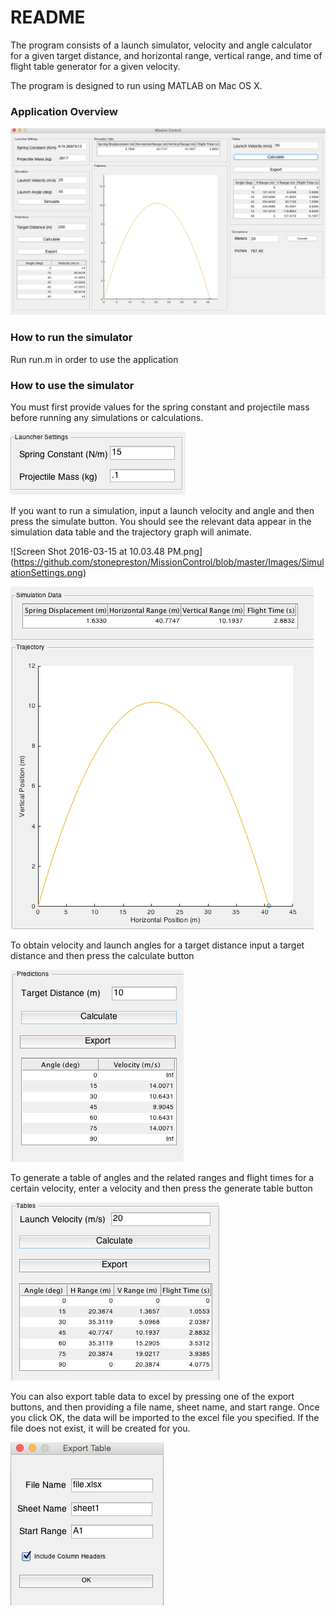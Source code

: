 # README #

The program consists of a launch simulator, velocity and angle calculator for a given target distance, and horizontal range, vertical range, and time of flight table generator for a given velocity. 

The program is designed to run using MATLAB on Mac OS X.

### Application Overview ###

![Screen Shot 2016-03-20 at 12.52.01 PM.png](https://github.com/stonepreston/MissionControl/blob/master/Images/Overview.png)



### How to run the simulator ###

Run run.m in order to use the application

### How to use the simulator ###

You must first provide values for the spring constant and projectile mass before running any simulations or calculations. 

![Screen Shot 2016-03-15 at 10.03.48 PM.png](https://github.com/stonepreston/MissionControl/blob/master/Images/LauncherSettings.png)

If you want to run a simulation, input a launch velocity and angle and then press the simulate button. You should see the relevant data appear in the simulation data table and the trajectory graph will animate.

![Screen Shot 2016-03-15 at 10.03.48 PM.png]
(https://github.com/stonepreston/MissionControl/blob/master/Images/SimulationSettings.png)

![Screen Shot 2016-03-15 at 10.48.52 PM.png](https://github.com/stonepreston/MissionControl/blob/master/Images/SimulationDataTrajectory.png)

To obtain velocity and launch angles for a target distance input a target distance and then press the calculate button

![Screen Shot 2016-03-18 at 11.42.56 PM.png](https://github.com/stonepreston/MissionControl/blob/master/Images/Predictions.png)

To generate a table of angles and the related ranges and flight times for a certain velocity, enter a velocity and then press the generate table button

![Screen Shot 2016-03-18 at 11.43.09 PM.png](https://github.com/stonepreston/MissionControl/blob/master/Images/Tables.png)

You can also export table data to excel by pressing one of the export buttons, and then providing a file name, sheet name, and start range. Once you click OK, the data will be imported to the excel file you specified. If the file does not exist, it will be created for you. 

![Screen Shot 2016-03-18 at 11.46.07 PM.png](https://github.com/stonepreston/MissionControl/blob/master/Images/Export.png)
